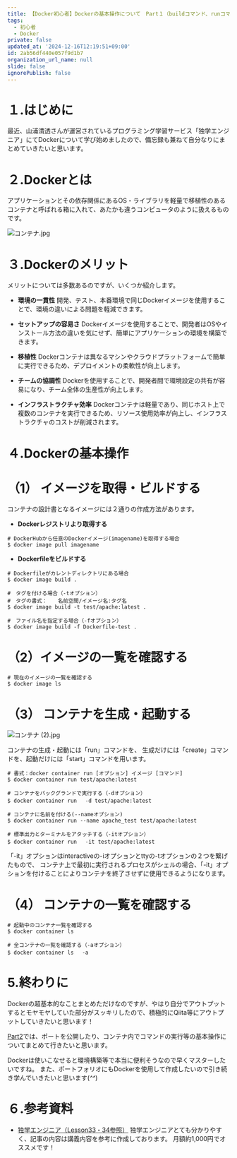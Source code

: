 ```yaml
---
title: 【Docker初心者】Dockerの基本操作について　Part１（buildコマンド、runコマンド等）
tags:
  - 初心者
  - Docker
private: false
updated_at: '2024-12-16T12:19:51+09:00'
id: 2ab56df440e057f9d1b7
organization_url_name: null
slide: false
ignorePublish: false
---
```

# １.はじめに
最近、山浦清透さんが運営されているプログラミング学習サービス「独学エンジニア」にてDockerについて学び始めましたので、備忘録も兼ねて自分なりにまとめていきたいと思います。

# ２.Dockerとは
アプリケーションとその依存関係にあるOS・ライブラリを軽量で移植性のあるコンテナと呼ばれる箱に入れて、あたかも違うコンピュータのように扱えるものです。

![コンテナ.jpg](https://qiita-image-store.s3.ap-northeast-1.amazonaws.com/0/3117662/c2f7a205-c30d-bb26-9445-2ff622d50097.jpeg)




# ３.Dockerのメリット
メリットについては多数あるのですが、いくつか紹介します。

* **環境の一貫性**
開発、テスト、本番環境で同じDockerイメージを使用することで、環境の違いによる問題を軽減できます。

* **セットアップの容易さ**
Dockerイメージを使用することで、開発者はOSやインストール方法の違いを気にせず、簡単にアプリケーションの環境を構築できます。

* **移植性**
Dockerコンテナは異なるマシンやクラウドプラットフォームで簡単に実行できるため、デプロイメントの柔軟性が向上します。

* **チームの協調性**
Dockerを使用することで、開発者間で環境設定の共有が容易になり、チーム全体の生産性が向上します。

* **インフラストラクチャ効率**
Dockerコンテナは軽量であり、同じホスト上で複数のコンテナを実行できるため、リソース使用効率が向上し、インフラストラクチャのコストが削減されます。

# ４.Dockerの基本操作
# （1） イメージを取得・ビルドする
コンテナの設計書となるイメージには２通りの作成方法があります。
* **Dockerレジストリより取得する**
```zsh:コマンド
# DockerHubから任意のDockerイメージ(imagename)を取得する場合
$ docker image pull imagename
```

* **Dockerfileをビルドする**
```zsh:コマンド
# Dockerfileがカレントディレクトリにある場合
$ docker image build .

#　タグを付ける場合（-tオプション）
#　タグの書式：　　名前空間/イメージ名:タグ名
$ docker image build -t test/apache:latest .

#　ファイル名を指定する場合（-fオプション）
$ docker image build -f Dockerfile-test .
```

# （2）イメージの一覧を確認する
```zsh:コマンド
# 現在のイメージの一覧を確認する
$ docker image ls
```

# （3） コンテナを生成・起動する


![コンテナ (2).jpg](https://qiita-image-store.s3.ap-northeast-1.amazonaws.com/0/3117662/67f76153-8b58-1485-f24c-c9f4b3686d8d.jpeg)

コンテナの生成・起動には「run」コマンドを、
生成だけには「create」コマンドを、起動だけには「start」コマンドを用います。
```zsh:コマンド
# 書式：docker container run [オプション] イメージ [コマンド]
$ docker container run test/apache:latest

# コンテナをバックグランドで実行する（-dオプション）
$ docker container run　 -d test/apache:latest

# コンテナに名前を付ける(--nameオプション)
$ docker container run --name apache_test test/apache:latest

# 標準出力とターミナルをアタッチする（-itオプション）
$ docker container run　 -it test/apache:latest
```
「-it」オプションはinteractiveの-iオプションとttyの-tオプションの２つを繋げたもので、
コンテナ上で最初に実行されるプロセスがシェルの場合、「-it」オプションを付けることによりコンテナを終了させずに使用できるようになります。

 
# （4） コンテナの一覧を確認する

```zsh:コマンド
# 起動中のコンテナ一覧を確認する
$ docker container ls

# 全コンテナの一覧を確認する（-aオプション）
$ docker container ls　 -a
```

# 5.終わりに
Dockerの超基本的なことまとめただけなのですが、やはり自分でアウトプットするとモヤモヤしていた部分がスッキリしたので、積極的にQiita等にアウトプットしていきたいと思います！

[Part2](https://qiita.com/gon0821/items/8765a32a89d56335c10a)では、ポートを公開したり、コンテナ内でコマンドの実行等の基本操作についてまとめて行きたいと思います。

Dockerは使いこなせると環境構築等で本当に便利そうなので早くマスターしたいですね。
また、ポートフォリオにもDockerを使用して作成したいので引き続き学んでいきたいと思います(*^^*)

# ６.参考資料
* [独学エンジニア（Lesson33・34参照）](https://dokugaku-engineer.com/)
独学エンジニアとても分かりやすく、記事の内容は講義内容を参考に作成しております。
月額約1,000円でオススメです！
